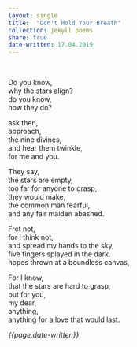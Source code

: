 ```yaml
---
layout: single
title:  "Don't Hold Your Breath" 
collection: jekyll poems
share: true
date-written: 17.04.2019
---
```


&nbsp;
&nbsp;

<p>
Do you know, <br>
why the stars align? <br>
do you know, <br>
how they do? <br>
</p>

<p>
ask then, <br>
approach, <br> 
the nine divines, <br> 
and hear them twinkle, <br>
for me and you. <br>
</p>

<p>
They say, <br>
the stars are empty, <br>
too far for anyone to grasp, <br>
they would make, <br>
the common man fearful, <br>
and any fair maiden abashed. <br>
</p>

<p>
Fret not, <br>
for I think not, <br>
and spread my hands to the sky, <br>
five fingers splayed in the dark. <br>
hopes thrown at a boundless canvas, <br>
</p>


<p>
For I know, <br>
that the stars are hard to grasp, <br>
but for you, <br>
my dear, <br>
anything, <br>
anything for a love that would last. <br>
<p>

<em> {{page.date-written}} </em>